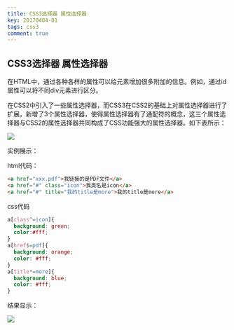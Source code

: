 ```yaml
---
title: CSS3选择器 属性选择器
key: 20170404-01
tags: css3
comment: true
---
```


## CSS3选择器 属性选择器

在HTML中，通过各种各样的属性可以给元素增加很多附加的信息。例如，通过id属性可以将不同div元素进行区分。

   在CSS2中引入了一些属性选择器，而CSS3在CSS2的基础上对属性选择器进行了扩展，新增了3个属性选择器，使得属性选择器有了通配符的概念，这三个属性选择器与CSS2的属性选择器共同构成了CSS功能强大的属性选择器。如下表所示：

![][1]

 实例展示：

html代码：

```html
<a href="xxx.pdf">我链接的是PDF文件</a>
<a href="#" class="icon">我类名是icon</a>
<a href="#" title="我的title是more">我的title是more</a>
```
css代码  
```css
a[class^=icon]{
  background: green;
  color:#fff;
}
a[href$=pdf]{
  background: orange;
  color: #fff;
}
a[title*=more]{
  background: blue;
  color: #fff;
}
```

 结果显示：

![][2]


  [1]: http://img.mukewang.com/56653eba0001b07004610215.jpg
  [2]: http://img.mukewang.com/53202e050001c07e03820068.jpg